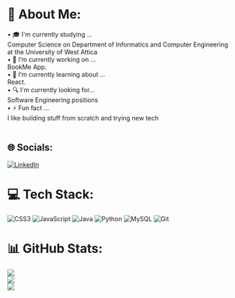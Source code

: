 # 💫 About Me:
• 🎓 I'm currently studying ...<br>Computer Science on Department of Informatics and Computer Engineering at the University of West Attica<br>• 🔭 I’m currently working on ...<br>BookMe App.<br>• 🌱 I’m currently learning about ...<br>React.<br>• 🔍 I'm currently looking for...<br>Software Engineering positions<br>• ⚡ Fun fact ...<br>I like building stuff from scratch and trying new tech<br><br>


## 🌐 Socials:
[![LinkedIn](https://img.shields.io/badge/LinkedIn-%230077B5.svg?logo=linkedin&logoColor=white)](https://linkedin.com/in/giorgostsoulis) 

# 💻 Tech Stack:
![CSS3](https://img.shields.io/badge/css3-%231572B6.svg?style=for-the-badge&logo=css3&logoColor=white) ![JavaScript](https://img.shields.io/badge/javascript-%23323330.svg?style=for-the-badge&logo=javascript&logoColor=%23F7DF1E) ![Java](https://img.shields.io/badge/java-%23ED8B00.svg?style=for-the-badge&logo=openjdk&logoColor=white) ![Python](https://img.shields.io/badge/python-3670A0?style=for-the-badge&logo=python&logoColor=ffdd54) ![MySQL](https://img.shields.io/badge/mysql-4479A1.svg?style=for-the-badge&logo=mysql&logoColor=white) ![Git](https://img.shields.io/badge/git-%23F05033.svg?style=for-the-badge&logo=git&logoColor=white)
# 📊 GitHub Stats:
![](https://github-readme-stats.vercel.app/api?username=GiorgosTsoulis&theme=blue-green&hide_border=false&include_all_commits=false&count_private=false)<br/>
![](https://github-readme-streak-stats.herokuapp.com/?user=GiorgosTsoulis&theme=blue-green&hide_border=false)<br/>
![](https://github-readme-stats.vercel.app/api/top-langs/?username=GiorgosTsoulis&theme=blue-green&hide_border=false&include_all_commits=false&count_private=false&layout=compact)

<!-- Proudly created with GPRM ( https://gprm.itsvg.in ) -->
